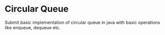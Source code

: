 # Circular Queue
Submit basic implementation of circular queue in java with basic operations like enqueue, dequeue etc.
